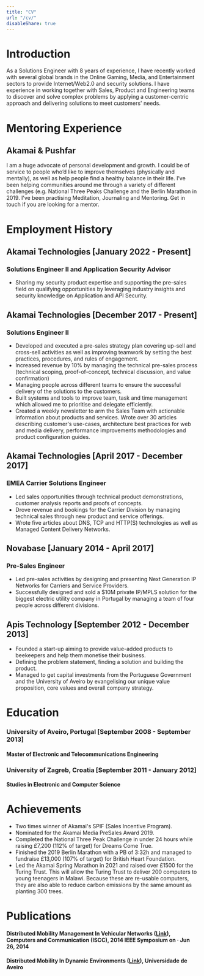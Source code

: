 ```yaml
---
title: "CV"
url: "/cv/"
disableShare: true
---
```


# Introduction

As a Solutions Engineer with 8 years of experience, I have recently worked with several global brands in the Online Gaming, Media, and Entertainment sectors to provide Internet/Web2.0 and security solutions. I have experience in working together with Sales, Product and Engineering teams to discover and solve complex problems by applying a customer-centric approach and delivering solutions to meet customers' needs.

# Mentoring Experience

## Akamai & Pushfar

I am a huge advocate of personal development and growth. I could be of service to people who’d like to improve themselves (physically and mentally), as well as help people find a healthy balance in their life. I’ve been helping communities around me through a variety of different challenges (e.g. National Three Peaks Challenge and the Berlin Marathon in 2019. I’ve been practising Meditation, Journaling and Mentoring. Get in touch if you are looking for a mentor.

# Employment History

## Akamai Technologies [January 2022 - Present]
### Solutions Engineer II and Application Security Advisor

- Sharing my security product expertise and supporting the pre-sales field on qualifying opportunities by leveraging industry insights and security knowledge on Application and API Security.

## Akamai Technologies [December 2017 - Present]
### Solutions Engineer II

- Developed and executed a pre-sales strategy plan covering up-sell and cross-sell activities as well as improving teamwork by setting the best practices, procedures, and rules of engagement.
- Increased revenue by 10% by managing the technical pre-sales process (technical scoping, proof-of-concept, technical discussion, and value confirmation)
- Managing people across different teams to ensure the successful delivery of the solutions to the customers.
- Built systems and tools to improve team, task and time management which allowed me to prioritise and delegate efficiently.
- Created a weekly newsletter to arm the Sales Team with actionable information about products and services.
Wrote over 30 articles describing customer's use-cases, architecture best practices for web and media delivery, performance improvements methodologies and product configuration guides.

## Akamai Technologies [April 2017 - December 2017]
### EMEA Carrier Solutions Engineer

- Led sales opportunities through technical product demonstrations, customer analysis reports and proofs of concepts.
- Drove revenue and bookings for the Carrier Division by managing technical sales through new product and service offerings.
- Wrote five articles about DNS, TCP and HTTP(S) technologies as well as Managed Content Delivery Networks.

## Novabase [January 2014 - April 2017]
### Pre-Sales Engineer 
- Led pre-sales activities by designing and presenting Next Generation IP Networks for Carriers and Service Providers.
- Successfully designed and sold a $10M private IP/MPLS solution for the biggest electric utility company in Portugal by managing a team of four people across different divisions.

## Apis Technology [September 2012 - December 2013]

- Founded a start-up aiming to provide value-added products to beekeepers and help them monetise their business.
- Defining the problem statement, finding a solution and building the product.
- Managed to get capital investments from the Portuguese Government and the University of Aveiro by evangelising our unique value proposition, core values and overall company strategy.

# Education
### University of Aveiro, Portugal [September 2008 - September 2013]
#### Master of Electronic and Telecommunications Engineering

### University of Zagreb, Croatia [September 2011 - January 2012]
#### Studies in Electronic and Computer Science

# Achievements

- Two times winner of Akamai's SPIF (Sales Incentive Program).
- Nominated for the Akamai Media PreSales Award 2019.
- Completed the National Three Peak Challenge in under 24 hours while raising £7,200 (112% of target) for Dreams Come True.
- Finished the 2019 Berlin Marathon with a PB of 3:32h and managed to fundraise £13,000 (107% of target) for British Heart Foundation.
- Led the Akamai Spring Marathon in 2021 and raised over £1500 for the Turing Trust. This will allow the Turing Trust to deliver 200 computers to young teenagers in Malawi. Because these are re-usable computers, they are also able to reduce carbon emissions by the same amount as planting 300 trees. 

# Publications

#### Distributed Mobility Management In Vehicular Networks ([Link](https://ieeexplore.ieee.org/document/6912542)), Computers and Communication (ISCC), 2014 IEEE Symposium on · Jun 26, 2014

#### Distributed Mobility In Dynamic Environments ([Link](https://ria.ua.pt/handle/10773/12834)), Universidade de Aveiro
